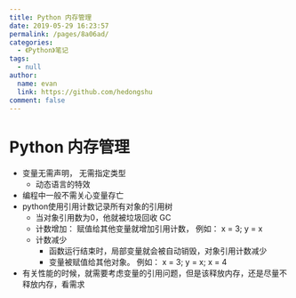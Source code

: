 ```yaml
---
title: Python 内存管理
date: 2019-05-29 16:23:57
permalink: /pages/8a06ad/
categories: 
  - 《Python》笔记
tags: 
  - null
author: 
  name: evan
  link: https://github.com/hedongshu
comment: false
---
```

# Python 内存管理

* 变量无需声明， 无需指定类型
  * 动态语言的特效
* 编程中一般不需关心变量存亡
* python使用引用计数记录所有对象的引用树
  * 当对象引用数为0，他就被垃圾回收 GC
  * 计数增加： 赋值给其他变量就增加引用计数， 例如： x = 3;  y = x
  * 计数减少
    * 函数运行结束时，局部变量就会被自动销毁，对象引用计数减少
    * 变量被赋值给其他对象。 例如： x = 3; y = x; x = 4
* 有关性能的时候，就需要考虑变量的引用问题，但是该释放内存，还是尽量不释放内存，看需求